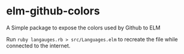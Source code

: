 # elm-github-colors
A Simple package to expose the colors used by Github to ELM

Run `ruby langauges.rb > src/Languages.elm` to recreate the file while connected to the internet.

